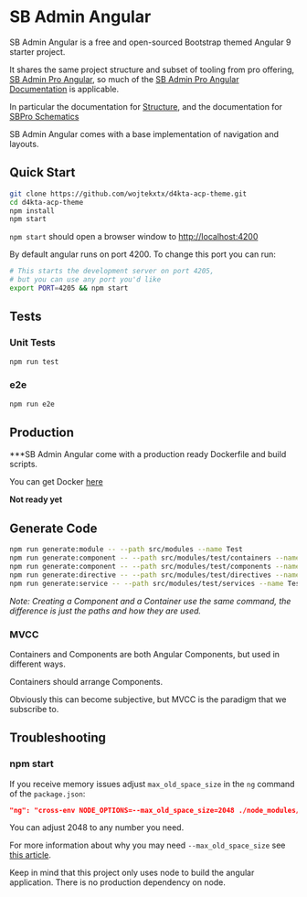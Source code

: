 # SB Admin Angular

SB Admin Angular is a free and open-sourced Bootstrap themed Angular 9 starter project.

It shares the same project structure and subset of tooling from pro offering,
[SB Admin Pro Angular](https://themes.startbootstrap.com/sb-admin-pro-angular/),
so much of the [SB Admin Pro Angular Documentation](https://docs.startbootstrap.com/sb-admin-pro-angular/quickstart) is applicable.

In particular the documentation for [Structure](https://docs.startbootstrap.com/sb-admin-pro-angular/structure-root-level),
and the documentation for [SBPro Schematics](https://docs.startbootstrap.com/sb-admin-pro-angular/development-general#sb-pro-schematics)

SB Admin Angular comes with a base implementation of navigation and layouts.

## Quick Start

```bash
git clone https://github.com/wojtekxtx/d4kta-acp-theme.git
cd d4kta-acp-theme
npm install
npm start
```

`npm start` should open a browser window to <http://localhost:4200>

By default angular runs on port 4200. To change this port you can run:

```bash
# This starts the development server on port 4205,
# but you can use any port you'd like
export PORT=4205 && npm start
```

## Tests

### Unit Tests

```bash
npm run test
```

### e2e

```bash
npm run e2e
```

## Production

***SB Admin Angular come with a production ready Dockerfile and build scripts.

You can get Docker [here](https://www.docker.com/get-started)

**Not ready yet**

## Generate Code

```bash
npm run generate:module -- --path src/modules --name Test
npm run generate:component -- --path src/modules/test/containers --name Test
npm run generate:component -- --path src/modules/test/components --name Test
npm run generate:directive -- --path src/modules/test/directives --name Test
npm run generate:service -- --path src/modules/test/services --name Test
```

_Note: Creating a Component and a Container use the same command,
the difference is just the paths and how they are used._

### MVCC

Containers and Components are both Angular Components, but used in different ways.

Containers should arrange Components.

Obviously this can become subjective, but MVCC is the paradigm that we subscribe to.

## Troubleshooting

### npm start

If you receive memory issues adjust
`max_old_space_size` in the `ng` command of the `package.json`:

```json
"ng": "cross-env NODE_OPTIONS=--max_old_space_size=2048 ./node_modules/.bin/ng",
```

You can adjust 2048 to any number you need.

For more information about why you may need `--max_old_space_size`
see [this article](https://medium.com/@ashleydavis75/node-js-memory-limitations-30d3fe2664c0).

Keep in mind that this project only uses node to build the angular application.
There is no production dependency on node.

